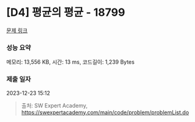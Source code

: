# [D4] 평균의 평균 - 18799 

[문제 링크](https://swexpertacademy.com/main/code/problem/problemDetail.do?contestProbId=AYqmDqj6Uu8DFAQI) 

### 성능 요약

메모리: 13,556 KB, 시간: 13 ms, 코드길이: 1,239 Bytes

### 제출 일자

2023-12-23 15:12



> 출처: SW Expert Academy, https://swexpertacademy.com/main/code/problem/problemList.do
